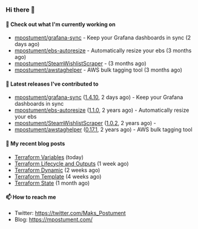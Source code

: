### Hi there 👋

#### 👷 Check out what I'm currently working on

- [mpostument/grafana-sync](https://github.com/mpostument/grafana-sync) - Keep your Grafana dashboards in sync (2 days ago)
- [mpostument/ebs-autoresize](https://github.com/mpostument/ebs-autoresize) - Automatically resize your ebs (3 months ago)
- [mpostument/SteamWishlistScraper](https://github.com/mpostument/SteamWishlistScraper) -  (3 months ago)
- [mpostument/awstaghelper](https://github.com/mpostument/awstaghelper) - AWS bulk tagging tool (3 months ago)

#### 🔭 Latest releases I've contributed to

- [mpostument/grafana-sync](https://github.com/mpostument/grafana-sync) ([1.4.10](https://github.com/mpostument/grafana-sync/releases/tag/1.4.10), 2 days ago) - Keep your Grafana dashboards in sync
- [mpostument/ebs-autoresize](https://github.com/mpostument/ebs-autoresize) ([1.1.0](https://github.com/mpostument/ebs-autoresize/releases/tag/1.1.0), 2 years ago) - Automatically resize your ebs
- [mpostument/SteamWishlistScraper](https://github.com/mpostument/SteamWishlistScraper) ([1.0.2](https://github.com/mpostument/SteamWishlistScraper/releases/tag/1.0.2), 2 years ago) - 
- [mpostument/awstaghelper](https://github.com/mpostument/awstaghelper) ([0.17.1](https://github.com/mpostument/awstaghelper/releases/tag/0.17.1), 2 years ago) - AWS bulk tagging tool

#### 📜 My recent blog posts

- [Terraform Variables](https://mpostument.com/2022/09/09/terraform-variables/) (today)
- [Terraform Lifecycle and Outputs](https://mpostument.com/2022/08/28/terraform-lifecycle/) (1 week ago)
- [Terraform Dynamic](https://mpostument.com/2022/08/21/terraform-dynamic/) (2 weeks ago)
- [Terraform Template](https://mpostument.com/2022/08/11/terraform-template/) (4 weeks ago)
- [Terraform State](https://mpostument.com/2022/07/31/terraform-state/) (1 month ago)

#### 📫 How to reach me

- Twitter: https://twitter.com/Maks_Postument
- Blog: https://mpostument.com/
